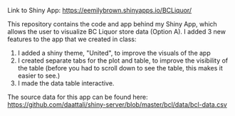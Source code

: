 Link to Shiny App: https://eemilybrown.shinyapps.io/BCLiquor/

This repository contains the code and app behind my Shiny App, which allows the user to visualize BC Liquor store data (Option A). I added 3 new features to the app that we created in class:
1. I added a shiny theme, "United", to improve the visuals of the app
2. I created separate tabs for the plot and table, to improve the visibility of the table (before you had to scroll down to see the table, this makes it easier to see.)
3. I made the data table interactive.

The source data for this app can be found here: https://github.com/daattali/shiny-server/blob/master/bcl/data/bcl-data.csv
